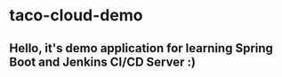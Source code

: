 # taco-cloud-demo

## Hello, it's demo application for learning Spring Boot and Jenkins CI/CD Server :)

